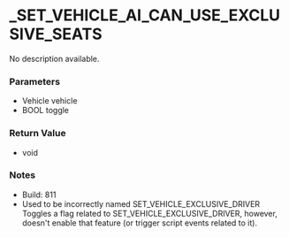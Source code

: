 # _SET_VEHICLE_AI_CAN_USE_EXCLUSIVE_SEATS

No description available.

### Parameters
* Vehicle vehicle
* BOOL toggle

### Return Value
* void

### Notes
* Build: 811
* Used to be incorrectly named SET_VEHICLE_EXCLUSIVE_DRIVER
Toggles a flag related to SET_VEHICLE_EXCLUSIVE_DRIVER, however, doesn't enable that feature (or trigger script events related to it).

